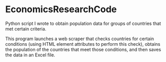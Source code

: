 # EconomicsResearchCode
Python script I wrote to obtain population data for groups of countries that met certain criteria.

This program launches a web scraper that checks countries for certain conditions (using HTML element attributes to perform this check), obtains the population of the countries that meet those conditions, and then saves the data in an Excel file.
